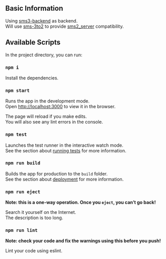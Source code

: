 ## Basic Information

Using [sms3-backend](https://github.com/subitlab/sms3-backend) as backend.\
Will use [sms-3to2](https://github.com/0123456789-jpg/sms-3to2) to provide [sms2_server](https://github.com/subitlab/sms2_server) compatibility.

## Available Scripts

In the project directory, you can run:

### `npm i`

Install the dependencies.

### `npm start`

Runs the app in the development mode.\
Open [http://localhost:3000](http://localhost:3000) to view it in the browser.

The page will reload if you make edits.\
You will also see any lint errors in the console.

### `npm test`

Launches the test runner in the interactive watch mode.\
See the section about [running tests](https://facebook.github.io/create-react-app/docs/running-tests) for more information.

### `npm run build`

Builds the app for production to the `build` folder.\
See the section about [deployment](https://facebook.github.io/create-react-app/docs/deployment) for more information.

### `npm run eject`

**Note: this is a one-way operation. Once you `eject`, you can’t go back!**

Search it yourself on the Internet.\
The description is too long.

### `npm run lint`

**Note: check your code and fix the warnings using this before you push!**

Lint your code using eslint.